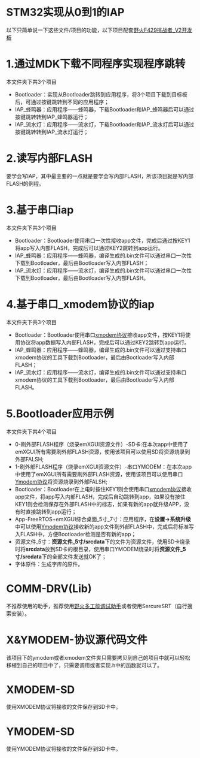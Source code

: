 # STM32实现从0到1的IAP

以下只简单说一下这些文件/项目的功能，以下项目配套[野火F429挑战者_V2开发板](https://detail.tmall.com/item.htm?spm=a1z10.1-b.w20601089-22026361133.6.363f73f5KZlcwa&id=600121332138&skuId=4221916348817)

# 1.通过MDK下载不同程序实现程序跳转

本文件夹下共3个项目
- Bootloader：实现从Bootloader跳转到应用程序，将3个项目下载到目标板后，可通过按键跳转到不同的应用程序；
- IAP_蜂鸣器：应用程序——蜂鸣器，下载Bootloader和IAP_蜂鸣器后可以通过按键跳转转到IAP_蜂鸣器运行；
- IAP_流水灯：应用程序——流水灯，下载Bootloader和IAP_流水灯后可以通过按键跳转转到IAP_流水灯运行；

# 2.读写内部FLASH

要学会写IAP，其中最主要的一点就是要学会写内部FLASH，所该项目就是写内部FLASH的例程。

# 3.基于串口iap

本文件夹下共3个项目
- Bootloader：Bootloader使用串口一次性接收app文件，完成后通过按KEY1将app写入内部FLASH，完成后可以通过KEY2跳转到app运行。
- IAP_蜂鸣器：应用程序——蜂鸣器，编译生成的.bin文件可以通过串口一次性下载到Bootloader，最后由Bootloader写入内部FLASH；
- IAP_流水灯：应用程序——流水灯，编译生成的.bin文件可以通过串口一次性下载到Bootloader，最后由Bootloader写入内部FLASH。

# 4.基于串口_xmodem协议的iap

本文件夹下共3个项目
- Bootloader：Bootloader使用串口[xmodem协议](https://www.firebbs.cn/forum.php?mod=viewthread&tid=29898)接收app文件，按KEY1将使用协议将app数据写入内部FLASH，完成后可以通过KEY2跳转到app运行。
- IAP_蜂鸣器：应用程序——蜂鸣器，编译生成的.bin文件可以通过支持串口xmodem协议的工具下载到Bootloader，最后由Bootloader写入内部FLASH；
- IAP_流水灯：应用程序——流水灯，编译生成的.bin文件可以通过支持串口xmodem协议的工具下载到Bootloader，最后由Bootloader写入内部FLASH。

# 5.Bootloader应用示例

本文件夹下共4个项目
- 0-刷外部FLASH程序（烧录emXGUI资源文件）-SD卡:在本次app中使用了emXGUI所有需要刷外部FLASH资源，使用该项目可以使用SD将资源烧录到外部FALSH;
- 1-刷外部FLASH程序（烧录emXGUI资源文件）-串口YMODEM：在本次app中使用了emXGUI所有需要刷外部FLASH资源，使用该项目可以使用串口[Ymodem协议](https://www.firebbs.cn/forum.php?mod=viewthread&tid=29898)将资源烧录到外部FALSH;
- Bootloader：Bootloader在上电时按住KEY1则会使用串口[xmodem协议](https://www.firebbs.cn/forum.php?mod=viewthread&tid=29898)接收app文件，将app写入内部FLASH，完成后自动跳转到app，如果没有按住KEY1则会检测保存在外部FLASH中的标志，如果有新的app就升级APP，没有时直接跳转到app运行；
- App-FreeRTOS+emXGUI综合桌面_5寸_7寸：应用程序，在**设置->系统升级**中可以使用[Ymodem协议](https://www.firebbs.cn/forum.php?mod=viewthread&tid=29898)接收新的app文件到外部FLASH中，完成后将标准写入FLASH中，方便Bootloader检测是否有新的app；
- 资源文件_5寸：**资源文件_5寸/srcdata**下的文件为资源文件，使用SD卡烧录时将**srcdata**放到SD卡的根目录，使用串口YMODEM烧录时将**资源文件_5寸/srcdata**下的全部文件发送就OK了；
- 字体原件：生成字库的原件。

# COMM-DRV(Lib)

不推荐使用的助手，推荐使用[野火多工能调试助手](https://www.firebbs.cn/forum.php?mod=viewthread&tid=29790)或者使用SercureSRT（自行搜索安装）。

# X&YMODEM-协议源代码文件

该项目下的ymodem或者xmodem文件夹只需要拷贝到自己的项目中就可以轻松移植到自己的项目中了，只需要调用或者实现.h中的函数就可以了。

# XMODEM-SD

使用XMODEM协议将接收的文件保存到SD卡中。

# YMODEM-SD

使用YMODEM协议将接收的文件保存到SD卡中。